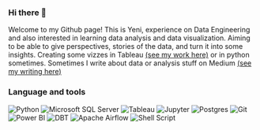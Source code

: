 ### Hi there 👋

Welcome to my Github page! This is Yeni, experience on Data Engineering and also interested in learning data analysis and data visualization. Aiming to be able to give perspectives, stories of the data, and turn it into some insights. Creating some vizzes in Tableau <a href="https://public.tableau.com/app/profile/jeni.w4472/vizzes">(see my work here)</a> or in python sometimes. Sometimes I write about data or analysis stuff on Medium <a href="https://medium.com/@jeniiew">(see my writing here)</a>

### Language and tools
<p align="left">
  <img src="https://img.shields.io/badge/python-black?style=for-the-badge&logo=python&logoColor=white" alt="Python">
  <img src="https://img.shields.io/badge/Microsoft_SQL_Server-blue?style=for-the-badge&logo=Microsoft%20SQL%20Server&logoColor=white&color=%23008399" alt="Microsoft SQL Server">
  <img src="https://img.shields.io/badge/Tableau-red?style=for-the-badge&logo=Tableau&logoColor=white&color=%2391191e" alt="Tableau">
  <img src="https://img.shields.io/badge/Jupyter-red?style=for-the-badge&logo=Jupyter&logoColor=white&color=%23c2a443" alt="Jupyter">
  <img src="https://img.shields.io/badge/PostgreSQL-blue?style=for-the-badge&logo=postgresql&logoColor=white" alt="Postgres">
  <img src="https://img.shields.io/badge/GIT-blue?style=for-the-badge&logo=GIT&logoColor=white&color=%23014381" alt="Git">
  <img src="https://img.shields.io/badge/Power_BI-yellow?style=for-the-badge&logo=powerbi&logoColor=white&color=%23f0da72" alt="Power BI">
  <img src="https://img.shields.io/badge/dbt-orange?style=for-the-badge&logo=DBT&logoColor=white&color=%23f76546" alt="DBT">
  <img src="https://img.shields.io/badge/Airflow-gray?style=for-the-badge&logo=apacheairflow&color=%23d23f1d" alt="Apache Airflow">
  <img src="https://img.shields.io/badge/Shell_Script-gray?style=for-the-badge&logo=shellscript&color=%237b766f" alt="Shell Script">
</p>

<!--
**jeeenss/jeeenss** is a ✨ _special_ ✨ repository because its `README.md` (this file) appears on your GitHub profile.

Here are some ideas to get you started:

- 🔭 I’m currently working on ...
- 🌱 I’m currently learning ...
- 👯 I’m looking to collaborate on ...
- 🤔 I’m looking for help with ...
- 💬 Ask me about ...
- 📫 How to reach me: ...
- 😄 Pronouns: ...
- ⚡ Fun fact: ...
-->
